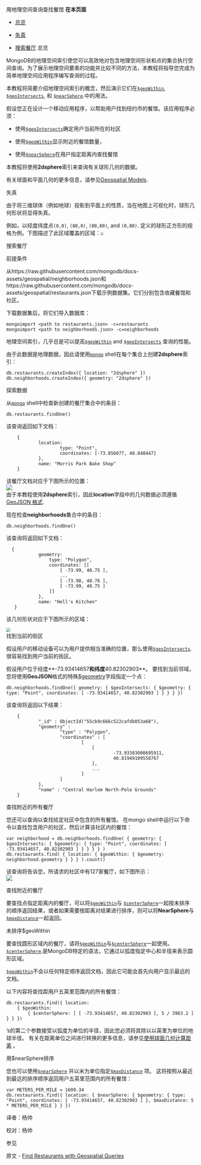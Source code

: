 用地理空间查询查找餐馆
**在本页面**

* [总览](overview)

* [失真](distortion)

* [搜索餐厅](searching)
 总览

MongoDB的地理空间索引使您可以高效地对包含地理空间形状和点的集合执行空间查询。为了展示地理空间要素的功能并比较不同的方法，本教程将指导您完成为简单地理空间应用程序编写查询的过程。

本教程将简要介绍地理空间索引的概念，然后演示它们在[`$geoWithin`](https://docs.mongodb.com/master/reference/operator/query/geoWithin/op._S_geoWithin), [`$geoIntersects`](https://docs.mongodb.com/master/reference/operator/query/geoIntersects/op._S_geoIntersects), 和 [`$nearSphere`](https://docs.mongodb.com/master/reference/operator/query/nearSphere/op._S_nearSphere).中的用法。

假设您正在设计一个移动应用程序，以帮助用户找到纽约市的餐馆。该应用程序必须：

* 使用[`$geoIntersects`](https://docs.mongodb.com/master/reference/operator/query/geoIntersects/op._S_geoIntersects)确定用户当前所在的社区
  
* 使用[`$geoWithin`](https://docs.mongodb.com/master/reference/operator/query/geoWithin/op._S_geoWithin)显示附近的餐馆数量，
  
* 使用[`$nearSphere`](https://docs.mongodb.com/master/reference/operator/query/nearSphere/op._S_nearSphere)在用户指定距离内查找餐馆
  

本教程将使用**2dsphere**索引来查询有关球形几何的数据。

有关球面和平面几何的更多信息，请参见[Geospatial Models](https://docs.mongodb.com/master/geospatial-queries/geospatial-geometry).

 <span id="distortion">失真</span>

由于将三维球体（例如地球）投影到平面上的性质，当在地图上可视化时，球形几何形状将显得失真。

例如，以经度纬度点`(0,0)`, `(80,0)`, `(80,80)`, and `(0,80)`. 定义的球形正方形的规格为例。下图描述了此区域覆盖的区域：<img src="https://docs.mongodb.com/manual/_images/geospatial-spherical-square.png" style="zoom: 50%;" />

 <span id="searching">搜索餐厅</span>

 前提条件

从https://raw.githubusercontent.com/mongodb/docs-assets/geospatial/neighborhoods.json和https://raw.githubusercontent.com/mongodb/docs-assets/geospatial/restaurants.json下载示例数据集。它们分别包含收藏餐馆和社区。

下载数据集后，将它们导入数据库：

```shell
mongoimport <path to restaurants.json> -c=restaurants
mongoimport <path to neighborhoods.json> -c=neighborhoods
```

地理空间索引，几乎总是可以提高[`$geoWithin`](https://docs.mongodb.com/master/reference/operator/query/geoWithin/op._S_geoWithin) and [`$geoIntersects`](https://docs.mongodb.com/master/reference/operator/query/geoIntersects/op._S_geoIntersects) 查询的性能。

由于此数据是地理数据，因此请使用[`mongo`](https://docs.mongodb.com/master/reference/program/mongo/bin.mongo)  shell在每个集合上创建**2dsphere**索引：

```shell
db.restaurants.createIndex({ location: "2dsphere" })
db.neighborhoods.createIndex({ geometry: "2dsphere" })
```

 探索数据

从[`mongo`](https://docs.mongodb.com/master/reference/program/mongo/bin.mongo) shell中检查新创建的餐厅集合中的条目：

```shell
db.restaurants.findOne()
```

该查询返回如下文档：

```shell
    { 
    		location:   
    				type: "Point", 
    				coordinates: [-73.856077, 40.848447]
    		},
    		name: "Morris Park Bake Shop"
    }
```

该餐厅文档对应于下图所示的位置：<br />![](https://docs.mongodb.com/manual/_images/geospatial-single-point.png)<br />由于本教程使用**2dsphere**索引，因此**location**字段中的几何数据必须遵循[GeoJSON 格式](https://docs.mongodb.com/master/reference/geojson/).

现在检查**neighborhoods**集合中的条目：

```shell
db.neighborhoods.findOne()
```

该查询将返回如下文档：

```shell
  {
    		geometry:  
    			type: "Polygon", 
    			coordinates: [[
    				[ -73.99, 40.75 ], 
    				...
    				[ -73.98, 40.76 ], 
    				[ -73.99, 40.75 ] 
    			]]  
    		},  
    		name: "Hell's Kitchen"
   }
```

该几何形状对应于下图所示的区域：

 <img src="https://docs.mongodb.com/manual/_images/geospatial-polygon-hells-kitchen.png" style="zoom: 67%;" /><br />找到当前的街区

假设用户的移动设备可以为用户提供相当准确的位置，那么使用[`$geoIntersects`](https://docs.mongodb.com/master/reference/operator/query/geoIntersects/op._S_geoIntersects).很容易找到用户当前的街区。

假设用户位于经度**-73.93414657**和纬度**40.82302903**。 要找到当前邻域，您将使用**GeoJSON**格式的特殊[$geometry]()字段指定一个点：

```shell
db.neighborhoods.findOne({ geometry: { $geoIntersects: { $geometry: { type: "Point", coordinates: [ -73.93414657, 40.82302903 ] } } } })
```

该查询将返回以下结果：

```shell
    {
    		"_id" : ObjectId("55cb9c666c522cafdb053a68"),
    		"geometry" :   
    				"type" : "Polygon",
    				"coordinates" : [
    						[             
    							[          
    									-73.93383000695911,
    									40.81949109558767 
    							],           
    							...     
    						]    
    				] 
    		},
    		"name" : "Central Harlem North-Polo Grounds"
    }
```

 查找附近的所有餐厅

您还可以查询以查找给定社区中包含的所有餐馆。 在mongo shell中运行以下命令以查找包含用户的社区，然后计算该社区内的餐馆：

```shell
var neighborhood = db.neighborhoods.findOne( { geometry: { $geoIntersects: { $geometry: { type: "Point", coordinates: [ -73.93414657, 40.82302903 ] } } } } )
db.restaurants.find( { location: { $geoWithin: { $geometry: neighborhood.geometry } } } ).count()
```

该查询将告诉您，所请求的社区中有127家餐厅，如下图所示：<br />![](https://docs.mongodb.com/manual/_images/geospatial-all-restaurants.png)

 查找附近的餐厅

要查找点指定距离内的餐厅，可以将[`$geoWithin`](https://docs.mongodb.com/master/reference/operator/query/geoWithin/op._S_geoWithin)与 [`$centerSphere`](https://docs.mongodb.com/master/reference/operator/query/centerSphere/op._S_centerSphere)一起按未排序的顺序返回结果，或者如果需要按距离对结果进行排序，则可以将**NearSphere**与[`$maxDistance`](https://docs.mongodb.com/master/reference/operator/query/maxDistance/op._S_maxDistance)一起返回。

 未排序$geoWithin

要查找圆形区域内的餐厅，请将[`$geoWithin`](https://docs.mongodb.com/master/reference/operator/query/geoWithin/op._S_geoWithin)与[`$centerSphere`](https://docs.mongodb.com/master/reference/operator/query/centerSphere/op._S_centerSphere)一起使用。 [`$centerSphere`](https://docs.mongodb.com/master/reference/operator/query/centerSphere/op._S_centerSphere).是MongoDB特定的语法，它通过以弧度指定中心和半径来表示圆形区域。

[`$geoWithin`](https://docs.mongodb.com/master/reference/operator/query/geoWithin/op._S_geoWithin)不会以任何特定顺序返回文档，因此它可能会首先向用户显示最远的文档。

以下内容将查找距用户五英里范围内的所有餐馆：

```shell
db.restaurants.find({ location:
    { $geoWithin:   
    	{ $centerSphere: [ [ -73.93414657, 40.82302903 ], 5 / 3963.2 ] } } })
```

’s的第二个参数接受以弧度为单位的半径，因此您必须将其除以以英里为单位的地球半径。 有关在距离单位之间进行转换的更多信息，请参见[使用球面几何计算距离](https://docs.mongodb.com/master/tutorial/calculate-distances-using-spherical-geometry-with-2d-geospatial-indexes/) 。

 用$nearSphere排序

您也可以使用[`$nearSphere`](https://docs.mongodb.com/master/reference/operator/query/nearSphere/op._S_nearSphere) 并以米为单位指定[`$maxDistance`](https://docs.mongodb.com/master/reference/operator/query/maxDistance/op._S_maxDistance) 项。 这将按照从最近到最远的排序顺序返回用户五英里范围内的所有餐馆：

```shell
var METERS_PER_MILE = 1609.34
db.restaurants.find({ location: { $nearSphere: { $geometry: { type: "Point", coordinates: [ -73.93414657, 40.82302903 ] }, $maxDistance: 5 * METERS_PER_MILE } } })
```



译者：杨帅

校对：杨帅

 参见

原文 - [Find Restaurants with Geospatial Queries]( https://docs.mongodb.com/manual/tutorial/geospatial-tutorial/ )


